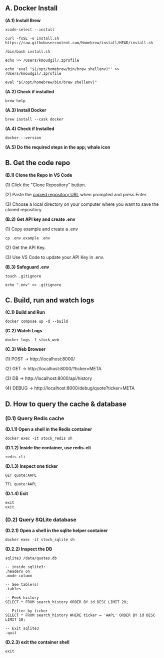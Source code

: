 ## A. Docker Install

**(A.1) Install Brew**
```console
xcode-select --install

curl -fsSL -o install.sh https://raw.githubusercontent.com/Homebrew/install/HEAD/install.sh

/bin/bash install.sh

echo >> /Users/kmoudgil/.zprofile

echo 'eval "$(/opt/homebrew/bin/brew shellenv)"' >> /Users/kmoudgil/.zprofile

eval "$(/opt/homebrew/bin/brew shellenv)"
```

**(A.2) Check if installed**
```console
brew help
```

**(A.3) Install Docker**
```console
brew install --cask docker
```

**(A.4) Check if Installed**
```console
docker --version
```

**(A.5) Do the required steps in the app; whale icon**


## B. Get the code repo

**(B.1) Clone the Repo in VS Code**

(1) Click the "Clone Repository" button.

(2) Paste the [copied repository URL](https://github.com/karanmoudgil/stock-app.git) when prompted and press Enter.

(3) Choose a local directory on your computer where you want to save the cloned repository.


**(B.2) Get API key and create .env**

(1) Copy example and create a .env
```console
cp .env.example .env
```
(2) Get the API Key.

(3) Use VS Code to update your API Key in .env.


**(B.3) Safeguard .env**
```console
touch .gitignore

echo ".env" >> .gitignore
```


## C. Build, run and watch logs

**(C.1) Build and Run**
```console
docker compose up -d --build
```

**(C.2) Watch Logs**
```console
docker logs -f stock_web
```

**(C.3) Web Browser**

(1) POST -> http://localhost:8000/

(2) GET -> http://localhost:8000/?ticker=META

(3) DB -> http://localhost:8000/api/history

(4) DEBUG -> http://localhost:8000/debug/quote?ticker=META


## D. How to query the cache & database

### (D.1) Query Redis cache
**(D.1.1) Open a shell in the Redis container**
```console
docker exec -it stock_redis sh
```

**(D.1.2) Inside the container, use redis-cli**
```console
redis-cli
```

**(D.1.3) Inspect one ticker**
```console
GET quote:AAPL

TTL quote:AAPL
```

**(D.1.4) Exit**
```console
exit
exit
```


### (D.2) Query SQLite database
**(D.2.1) Open a shell in the sqlite helper container**
```console
docker exec -it stock_sqlite sh
```

**(D.2.2) Inspect the DB**
```console
sqlite3 /data/quotes.db
```

```console
-- inside sqlite3:
.headers on
.mode column

-- See table(s)
.tables

-- Peek history
SELECT * FROM search_history ORDER BY id DESC LIMIT 20;

-- Filter by ticker
SELECT * FROM search_history WHERE ticker = 'AAPL' ORDER BY id DESC LIMIT 10;

-- Exit sqlite3
.quit
```

**(D.2.3) exit the container shell**
```console
exit
```
